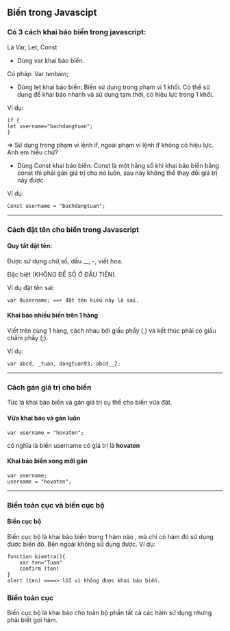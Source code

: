 ## Biến trong Javascipt

### Có 3 cách khai báo biến trong javascript:
Là Var, Let, Const

* Dùng var khai báo biến.

 Cú pháp: Var *tenbien*; 

* Dùng let khai báo biến: Biến sử dụng trong phạm vi 1 khối. Có thể sử dụng để khai báo nhanh và sử dụng tạm thời, có hiệu lực trong 1 khối.

Ví dụ:

    if {
    let username="bachdangtuan";
    }

=> Sử dụng trong phạm vi lệnh if, ngoài phạm vi lệnh if không có hiệu lực. Anh em hiểu chứ?

* Dùng Const khai báo biến: Const là một hằng số khi khai báo biến bằng const thì phải gán giá trị cho nó luôn, sau này không thể thay đổi giá trị này được.

Ví dụ:

    Const username = "bachdangtuan";

----------------------------------------------

### Cách đặt tên cho biến trong Javascript

#### Quy tắt đặt tên:

Được sử dụng chữ,số, dấu __, -, viết hoa.

Đặc biệt (KHÔNG ĐỂ SỐ Ở ĐẦU TIÊN).

Ví dụ đặt tên sai:

    var 0username; ==> đặt tên kiểu này là sai.

#### Khai báo nhiều biến trên 1 hàng

Viết trên cùng 1 hàng, cách nhau bởi giấu phẩy (,) và kết thúc phải có giấu chấm phẩy (;).

Ví dụ:

    var abcd, _tuan, dangtuan93, abcd__2;

----------------------------------------------

### Cách gán giá trị cho biến 

Tức là khai báo biến và gán giá trị cụ thể cho biến vừa đặt.

#### Vừa khai báo và gán luôn
     
    var username = "hovaten"; 

có nghĩa là biến username có giá trị là **hovaten**

#### Khai báo biến xong mới gán

    var username;
    username = "hovaten";

---------------------------------------------

### Biến toàn cục và biến cục bộ

#### Biến cục bộ 

Biến cục bộ là khai báo biến trong 1 hàm nào , mà chỉ có hàm đó sử dụng được biến đó. Bên ngoài không sử dụng được.
Ví dụ:

    function kiemtra(){
        var ten="Tuan"
        confirm (ten)
    }
    alert (ten) ====> lỗi vì không được khai báo biến.

### Biến toàn cục

Biến cục bộ là khai báo cho toàn bộ phần tất cả các hàm sử dụng
nhưng phải biết gọi hàm. 